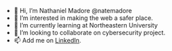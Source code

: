 - 👋 Hi, I’m Nathaniel Madore @natemadore
- 👀 I’m interested in making the web a safer place.
- 🌱 I’m currently learning at Northeastern University
- 💞️ I’m looking to collaborate on cybersecurity project.
- 📫 Add me on <a href="https://www.linkedin.com/in/nathanielmadore/">LinkedIn</a>. 

<!---
natemadore/natemadore is a ✨ special ✨ repository because its `README.md` (this file) appears on your GitHub profile.
You can click the Preview link to take a look at your changes.
--->
